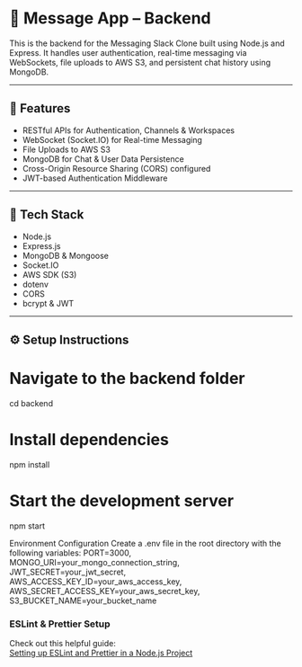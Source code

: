 # 📨 Message App – Backend

This is the backend for the Messaging Slack Clone built using Node.js and Express. It handles user authentication, real-time messaging via WebSockets, file uploads to AWS S3, and persistent chat history using MongoDB.

---

## 🔧 Features

- RESTful APIs for Authentication, Channels & Workspaces
- WebSocket (Socket.IO) for Real-time Messaging
- File Uploads to AWS S3
- MongoDB for Chat & User Data Persistence
- Cross-Origin Resource Sharing (CORS) configured
- JWT-based Authentication Middleware

---

## 🚀 Tech Stack

- Node.js
- Express.js
- MongoDB & Mongoose
- Socket.IO
- AWS SDK (S3)
- dotenv
- CORS
- bcrypt & JWT

---

## ⚙️ Setup Instructions

# Navigate to the backend folder
cd backend

# Install dependencies
npm install

# Start the development server
npm start

Environment Configuration
Create a .env file in the root directory with the following variables:
PORT=3000,
MONGO_URI=your_mongo_connection_string,
JWT_SECRET=your_jwt_secret,
AWS_ACCESS_KEY_ID=your_aws_access_key,
AWS_SECRET_ACCESS_KEY=your_aws_secret_key,
S3_BUCKET_NAME=your_bucket_name

### ESLint & Prettier Setup

Check out this helpful guide:  
[Setting up ESLint and Prettier in a Node.js Project](https://medium.com/@sindhujad6/setting-up-eslint-and-prettier-in-a-node-js-project-f2577ee2126f)







